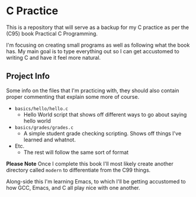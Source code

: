 # C Practice

This is a repository that will serve as a backup for my C practice as per the
(C95) book Practical C Programming.

I'm focusing on creating small programs as well as following what the book has.
My main goal is to type everything out so I can get accustomed to writing C and
have it feel more natural.

## Project Info
Some info on the files that I'm practicing with, they should also contain proper
commenting that explain some more of course.

- `basics/hello/hello.c`
  - Hello World script that shows off different ways to go about saying hello
    world
- `basics/grades/grades.c`
  - A simple student grade checking scripting. Shows off things I've learned and
    whatnot.
- Etc.
  - The rest will follow the same sort of format

**Please Note** Once I complete this book I'll most likely create another
directory called `modern` to differentiate from the C99 things.
    
Along-side this I'm learning Emacs, to which I'll be getting accustomed to how
GCC, Emacs, and C all play nice with one another.
